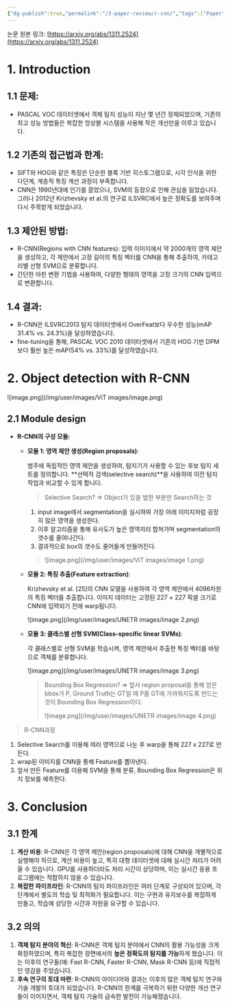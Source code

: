 ```yaml
---
{"dg-publish":true,"permalink":"/3-paper-review/r-cnn/","tags":["Paper"],"created":"2025-02-26T15:44:19.124+09:00","updated":"2025-01-08T19:51:26.291+09:00"}
---
```



논문 원본 링크: [https://arxiv.org/abs/1311.2524](https://arxiv.org/abs/1311.2524)

# 1. Introduction

## **1.1 문제**:

- PASCAL VOC 데이터셋에서 객체 탐지 성능이 지난 몇 년간 정체되었으며, 기존의 최고 성능 방법들은 복잡한 앙상블 시스템을 사용해 작은 개선만을 이루고 있습니다.

## **1.2 기존의 접근법과 한계**:

- SIFT와 HOG와 같은 특징은 단순한 블록 기반 히스토그램으로, 시각 인식을 위한 다단계, 계층적 특징 계산 과정이 부족합니다.
- CNN은 1990년대에 인기를 끌었으나, SVM의 등장으로 인해 관심을 잃었습니다. 그러나 2012년 Krizhevsky et al.의 연구로 ILSVRC에서 높은 정확도를 보여주며 다시 주목받게 되었습니다.

## **1.3 제안된 방법**:

- R-CNN(Regions with CNN features): 입력 이미지에서 약 2000개의 영역 제안을 생성하고, 각 제안에서 고정 길이의 특징 벡터를 CNN을 통해 추출하여, 카테고리별 선형 SVM으로 분류합니다.
- 간단한 아핀 변환 기법을 사용하여, 다양한 형태의 영역을 고정 크기의 CNN 입력으로 변환합니다.

## **1.4 결과**:

- R-CNN은 ILSVRC2013 탐지 데이터셋에서 OverFeat보다 우수한 성능(mAP 31.4% vs. 24.3%)을 달성하였습니다.
- fine-tuning을 통해, PASCAL VOC 2010 데이터셋에서 기존의 HOG 기반 DPM보다 훨씬 높은 mAP(54% vs. 33%)를 달성하였습니다.

# 2. Object detection with R-CNN

![image.png](/img/user/images/ViT images/image.png)

## 2.1 Module design

- **R-CNN의 구성 모듈:**
    - **모듈 1: 영역 제안 생성(Region proposals)**:
        
        범주에 독립적인 영역 제안을 생성하여, 탐지기가 사용할 수 있는 후보 탐지 세트를 정의합니다. **선택적 검색(selective search)**을 사용하여 이전 탐지 작업과 비교할 수 있게 합니다.
        
        > Selective Search?
        ⇒ Object가 있을 법한 부분만 Search하는 것
        
        1. input image에서 segmentation을 실시하여 가장 아래 이미지처럼 굉장히 많은 영역을 생성한다.
        2. 이후 알고리즘을 통해 유사도가 높은 영역끼리 합쳐가며 segmentation의 갯수를 줄여나간다.
        3. 결과적으로 box의 갯수도 줄어들게 만들어진다.
        > 
        > 
        > ![image.png](/img/user/images/ViT images/image 1.png)
        > 
    - **모듈 2: 특징 추출(Feature extraction)**:
        
        Krizhevsky et al. [25]의 CNN 모델을 사용하여 각 영역 제안에서 4096차원의 특징 벡터를 추출합니다. 이미지 데이터는 고정된 227 × 227 픽셀 크기로 CNN에 입력되기 전에 warp됩니다.
        
        ![image.png](/img/user/images/UNETR images/image 2.png)
        
    - **모듈 3: 클래스별 선형 SVM(Class-specific linear SVMs)**:
        
        각 클래스별로 선형 SVM을 학습시켜, 영역 제안에서 추출한 특징 벡터를 바탕으로 객체를 분류합니다.
        
        ![image.png](/img/user/images/UNETR images/image 3.png)
        
        > Bounding Box Regression?
        ⇒ 앞서 region proposal을 통해 얻은 bbox가 P, Ground Truth는 GT일 때 P를 GT에 가까워지도록 만드는 것이 Bounding Box Regression이다.
        > 
        > 
        > ![image.png](/img/user/images/UNETR images/image 4.png)
        > 

> R-CNN과정 
1. Selective Search를 이용해 여러 영역으로 나눈 후 warp을 통해 227 x 227로 만든다.
2. wrap된 이미지를 CNN을 통해 Feature를 뽑아낸다.
3. 앞서 만든 Feature를 이용해 SVM을 통해 분류, Bounding Box Regression은 위치 정보를 예측한다.
> 

# 3. Conclusion

## **3.1 한계**

1. **계산 비용**: R-CNN은 각 영역 제안(region proposals)에 대해 CNN을 개별적으로 실행해야 하므로, 계산 비용이 높고, 특히 대형 데이터셋에 대해 실시간 처리가 어려울 수 있습니다. 
GPU를 사용하더라도 처리 시간이 상당하며, 이는 실시간 응용 프로그램에는 적합하지 않을 수 있습니다.
2. **복잡한 파이프라인**: R-CNN의 탐지 파이프라인은 여러 단계로 구성되어 있으며, 각 단계에서 별도의 학습 및 최적화가 필요합니다. 
이는 구현과 유지보수를 복잡하게 만들고, 학습에 상당한 시간과 자원을 요구할 수 있습니다.

## **3.2 의의**

1. **객체 탐지 분야의 혁신**: R-CNN은 객체 탐지 분야에서 CNN의 활용 가능성을 크게 확장하였으며, 특히 복잡한 장면에서의 **높은 정확도의 탐지를 가능**하게 했습니다. 
이는 이후의 연구들(예: Fast R-CNN, Faster R-CNN, Mask R-CNN 등)에 직접적인 영감을 주었습니다.
2. **후속 연구의 토대 마련**: R-CNN의 아이디어와 결과는 이후의 많은 객체 탐지 연구와 기술 개발의 토대가 되었습니다. R-CNN의 한계를 극복하기 위한 다양한 개선 연구들이 이어지면서, 객체 탐지 기술의 급속한 발전이 가능해졌습니다.